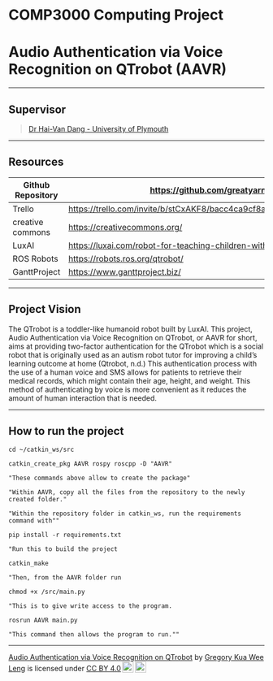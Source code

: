 # COMP3000 Computing Project

# Audio Authentication via Voice Recognition on QTrobot (AAVR)

---

## Supervisor

> [Dr Hai-Van Dang - University of Plymouth](https://www.plymouth.ac.uk/staff/hai-van-dang)

---

## Resources

| Github Repository | https://github.com/greatyarn/COMP3000_Computing_Project                                        |
| ----------------- | ---------------------------------------------------------------------------------------------- |
| Trello            | https://trello.com/invite/b/stCxAKF8/bacc4ca9cf8aefa46403a2451d15e98f/comp3000computingproject |
| creative commons  | https://creativecommons.org/                                                                   |
| LuxAI             | https://luxai.com/robot-for-teaching-children-with-autism-at-home/                             |
| ROS Robots        | https://robots.ros.org/qtrobot/                                                                |
| GanttProject      | https://www.ganttproject.biz/                                                                  |

---

## Project Vision

The QTrobot is a toddler-like humanoid robot built by LuxAI. This project, Audio Authentication via Voice Recognition on QTrobot, or AAVR for short, aims at providing two-factor authentication for the QTrobot which is a social robot that is originally used as an autism robot tutor for improving a child’s learning outcome at home (Qtrobot, n.d.) This authentication process with the use of a human voice and SMS allows for patients to retrieve their medical records, which might contain their age, height, and weight. This method of authenticating by voice is more convenient as it reduces the amount of human interaction that is needed.

---

## How to run the project

```batch
cd ~/catkin_ws/src

catkin_create_pkg AAVR rospy roscpp -D "AAVR"

"These commands above allow to create the package"

"Within AAVR, copy all the files from the repository to the newly created folder."

"Within the repository folder in catkin_ws, run the requirements command with""

pip install -r requirements.txt

"Run this to build the project

catkin_make

"Then, from the AAVR folder run

chmod +x /src/main.py

"This is to give write access to the program.

rosrun AAVR main.py

"This command then allows the program to run.""
```

---

<div>
<p xmlns:cc="http://creativecommons.org/ns#" xmlns:dct="http://purl.org/dc/terms/"><a property="dct:title" rel="cc:attributionURL" href="https://github.com/greatyarn/COMP3000_Computing_Project">Audio Authentication via Voice Recognition on QTrobot</a> by <a rel="cc:attributionURL dct:creator" property="cc:attributionName" href="https://github.com/greatyarn">Gregory Kua Wee Leng</a> is licensed under <a href="http://creativecommons.org/licenses/by/4.0/?ref=chooser-v1" target="_blank" rel="license noopener noreferrer" style="display:inline-block;">CC BY 4.0<img style="height:22px!important;margin-left:3px;vertical-align:text-bottom;" src="https://mirrors.creativecommons.org/presskit/icons/cc.svg?ref=chooser-v1"><img style="height:22px!important;margin-left:3px;vertical-align:text-bottom;" src="https://mirrors.creativecommons.org/presskit/icons/by.svg?ref=chooser-v1"></a></p>
</div>
